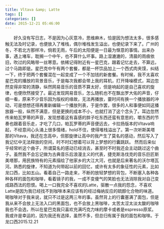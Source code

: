 ```yaml
---
title: Vltava &amp; Latte
tags: []
categories: []
date: 2015-12-21 05:46:00 
---
```



&emsp;&emsp;好久没有写日志，不是因为心灰意冷，思维麻木，恰是因为想法太多，很多感触无法及时记录，也便放入了堆栈，偶尔堆栈发生溢出，也便纪录下来了。广州的冬，不若北方那样冷，倘若无雨，午后的太阳便是一日最为惬意的事情。出来办事，遇上堵车，耽搁一个中午，也不算什么坏事。路上湿漉漉的，清晨的雨痕依旧，吹过的风略带一丝寒意。依稀记得附近有一星巴克，跟着记忆走去，不算远，过个马路即是。星巴克中午有两个套餐，都是一杯饮品加上一个西式肉夹馍，纠结一下，终于把两个套餐混在一起变成了一个不加钱的新套餐。有时候，我不太喜欢星巴克的播放的背景音乐，于是每次我都会带上我的耳机，打开降噪模式，耳边忽然变得非常的清静，纵然网易音乐的音质不算太好，但是响起的是自己喜欢的旋律，也便欣然接受了。最近发现网易音乐，怎么随机也不在飘出罗大佑的声音，仔细一看，原来不少音乐因为版权的缘故，无法再播放，霎时间有换一个播放器的冲动，可是想想还得再重新编辑一个播放列表，于是作罢，很多的人和事便如同这播放器一般，纵然不满意，但是更换的成本不小，也就打消了这个念头了。耳边忽然传来帕瓦罗蒂的声音，发现想着这有喜感的胖子吃东西还蛮有意思的，嚼东西的节奏也跟着音乐走，才吃了几口，帕瓦罗蒂的声音便远去，卡拉扬版本的Vltava响起，不经意间心头涌上很多情绪，hold不住，使得堆栈溢出了。第一次听斯美塔那的Vltava，我还在念高中，但那旋律让高中的我产生了莫名的感动，然后写入了我记忆中无法释放的空间，时不时幻想着可以背上梦想的行囊跳跃。 然而后来似乎经常听这个曲子，所谓莫名的感动已经消去，甚至时不时我还会主动跳过这个曲子。虽然我不会忘记做为古典音乐后浪漫主义的代表，捷克斯洛伐克的音乐巨匠斯美塔那，用民族特有的元素描绘了他家乡的大江大河，也就是后来著名的沃尔塔瓦河。熟悉的旋律，不知道为何带起以前的回忆，或许有太多的象征性的元素，比如龙口西，比如五山。看着自己一路走来，不断的放轻梦想的背包，不断塞入各种各种各样的面包和咖啡，看着镜子的我，一成不变傻气的笑脸也无法消除我对自己变成路西法的怨恨。喝上一口我完全不喜欢的Latte，驱散一点我的怨念，不喜欢Latte是因为我已经找不到咖啡本来应该有的经过梅纳反应的硫醇化合物的味道。喝咖啡对于我来说，就只不过是这两三年的事。虽然背上的行囊塞满了面包，但是我从来不会放上无法入口的黑面包，也不会放上黑咖啡，太苦太涩太淡太酸的咖啡我也不会选，所以在星巴克我只喜欢充满巧克力味的摩卡或者是espresso原浆。我或许是幸运的，因为我还有选择，虽然不多，但总归有属于我的面包和咖啡。于龙口西2015.12.21